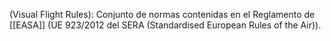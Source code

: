 (Visual Flight Rules): Conjunto de normas contenidas en el Reglamento de [[EASA]] (UE 923/2012 del SERA (Standardised European Rules of the Air)).